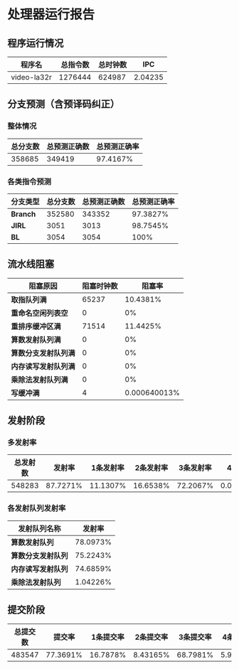 # 处理器运行报告
## 程序运行情况
|程序名|总指令数|总时钟数|IPC|
|---|---|---|---|
|video-la32r|1276444|624987|2.04235|

## 分支预测（含预译码纠正）
### 整体情况
|总分支数|总预测正确数|总预测正确率|
|---|---|---|
|358685|349419|97.4167%|

### 各类指令预测
|分支类型|总分支数|总预测正确数|总预测正确率|
|---|---|---|---|
|**Branch**| 352580 | 343352 | 97.3827%|
|**JIRL**| 3051 | 3013 | 98.7545%|
|**BL**| 3054 | 3054 | 100%|

## 流水线阻塞
|阻塞原因|阻塞时钟数|阻塞率|
|---|---|---|
|**取指队列满**| 65237 | 10.4381%|
|**重命名空闲列表空**|0 | 0%|
|**重排序缓冲区满**|71514 | 11.4425%|
|**算数发射队列满**|0 | 0%|
|**算数分支发射队列满**|0 | 0%|
|**内存读写发射队列满**|0 | 0%|
|**乘除法发射队列满**|0 | 0%|
|**写缓冲满**|4 | 0.000640013%|

## 发射阶段
### 多发射率
|总发射数|发射率|1条发射率|2条发射率|3条发射率|4条发射率|
|---|---|---|---|---|---|
|548283|87.7271%|11.1307%|16.6538%|72.2067%|0.0087546%|

### 各发射队列发射率
|发射队列名称|发射率|
|---|---|
|**算数发射队列**|78.0973%|
|**算数分支发射队列**|75.2243%|
|**内存读写发射队列**|74.6859%|
|**乘除法发射队列**|1.04226%|

## 提交阶段
|总提交数|提交率|1条提交率|2条提交率|3条提交率|4条提交率|
|---|---|---|---|---|---|
|483547|77.3691%|16.7878%|8.43165%|68.7981%|5.98246%|
